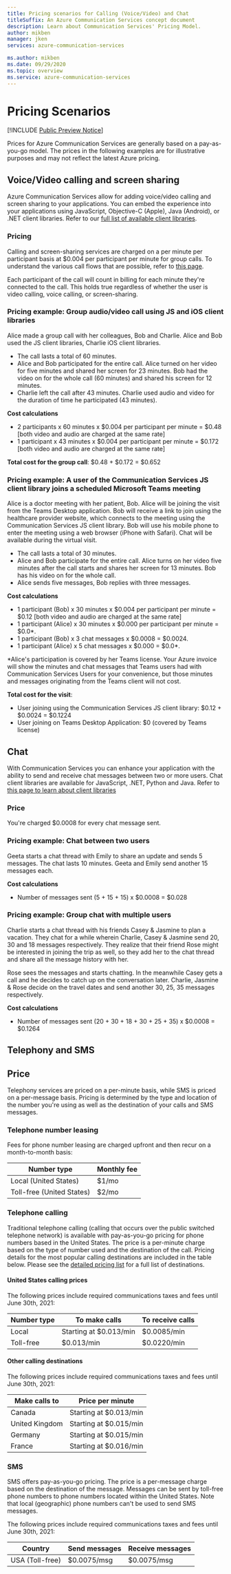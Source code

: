 ```yaml
---
title: Pricing scenarios for Calling (Voice/Video) and Chat
titleSuffix: An Azure Communication Services concept document
description: Learn about Communication Services' Pricing Model.
author: mikben
manager: jken
services: azure-communication-services

ms.author: mikben
ms.date: 09/29/2020
ms.topic: overview
ms.service: azure-communication-services
---
```

# Pricing Scenarios

[!INCLUDE [Public Preview Notice](../includes/public-preview-include.md)]


Prices for Azure Communication Services are generally based on a pay-as-you-go model. The prices in the following examples are for illustrative purposes and may not reflect the latest Azure pricing.

## Voice/Video calling and screen sharing

Azure Communication Services allow for adding voice/video calling and screen sharing to your applications. You can embed the experience into your applications using JavaScript, Objective-C (Apple), Java (Android), or .NET client libraries. Refer to our [full list of available client libraries](./sdk-options.md).

### Pricing

Calling and screen-sharing services are charged on a per minute per participant basis at $0.004 per participant per minute for group calls. To understand the various call flows that are possible, refer to [this page](./call-flows.md).

Each participant of the call will count in billing for each minute they're connected to the call. This holds true regardless of whether the user is video calling, voice calling, or screen-sharing.

### Pricing example: Group audio/video call using JS and iOS client libraries

Alice made a group call with her colleagues, Bob and Charlie. Alice and Bob used the JS client libraries, Charlie iOS client libraries.

- The call lasts a total of 60 minutes.
- Alice and Bob participated for the entire call. Alice turned on her video for five minutes and shared her screen for 23 minutes. Bob had the video on for the whole call (60 minutes) and shared his screen for 12 minutes.
- Charlie left the call after 43 minutes. Charlie used audio and video for the duration of time he participated (43 minutes).

**Cost calculations**

- 2 participants x 60 minutes x $0.004 per participant per minute = $0.48 [both video and audio are charged at the same rate]
- 1 participant x 43 minutes x $0.004 per participant per minute = $0.172  [both video and audio are charged at the same rate]

**Total cost for the group call**: $0.48 + $0.172 = $0.652

### Pricing example: A user of the Communication Services JS client library joins a scheduled Microsoft Teams meeting

Alice is a doctor meeting with her patient, Bob. Alice will be joining the visit from the Teams Desktop application. Bob will receive a link to join using the healthcare provider website, which connects to the meeting using the Communication Services JS client library. Bob will use his mobile phone to enter the meeting using a web browser (iPhone with Safari). Chat will be available during the virtual visit.

- The call lasts a total of 30 minutes.
- Alice and Bob participate for the entire call. Alice turns on her video five minutes after the call starts and shares her screen for 13 minutes. Bob has his video on for the whole call.
- Alice sends five messages, Bob replies with three messages.


**Cost calculations**

- 1 participant (Bob) x 30 minutes x $0.004 per participant per minute = $0.12 [both video and audio are charged at the same rate]
- 1 participant (Alice) x 30 minutes x $0.000 per participant per minute = $0.0*.
- 1 participant (Bob) x 3 chat messages x $0.0008 = $0.0024.
- 1 participant (Alice) x 5 chat messages x $0.000  = $0.0*.

*Alice's participation is covered by her Teams license. Your Azure invoice will show the minutes and chat messages that Teams users had with Communication Services Users for your convenience, but those minutes and messages originating from the Teams client will not cost.

**Total cost for the visit**:
- User joining using the Communication Services JS client library: $0.12 + $0.0024 = $0.1224
- User joining on Teams Desktop Application: $0 (covered by Teams license)


## Chat

With Communication Services you can enhance your application with the ability to send and receive chat messages between two or more users. Chat client libraries are available for JavaScript, .NET, Python and Java. Refer to [this page to learn about client libraries](./sdk-options.md)

### Price

You're charged $0.0008 for every chat message sent.

### Pricing example: Chat between two users

Geeta starts a chat thread with Emily to share an update and sends 5 messages. The chat lasts 10 minutes. Geeta and Emily send another 15 messages each.

**Cost calculations**
- Number of messages sent (5 + 15 + 15) x $0.0008 = $0.028

### Pricing example: Group chat with multiple users

Charlie starts a chat thread with his friends Casey & Jasmine to plan a vacation. They chat for a while wherein Charlie, Casey & Jasmine send 20, 30 and 18 messages respectively. They realize that their friend Rose might be interested in joining the trip as well, so they add her to the chat thread and share all the message history with her.

Rose sees the messages and starts chatting. In the meanwhile Casey gets a call and he decides to catch up on the conversation later. Charlie, Jasmine & Rose decide on the travel dates and send another 30, 25, 35 messages respectively.

**Cost calculations**

- Number of messages sent (20 + 30 + 18 + 30 + 25 + 35) x $0.0008 = $0.1264


## Telephony and SMS

## Price

Telephony services are priced on a per-minute basis, while SMS is priced on a per-message basis. Pricing is determined by the type and location of the number you're using as well as the destination of your calls and SMS messages.

### Telephone number leasing

Fees for phone number leasing are charged upfront and then recur on a month-to-month basis:

|Number type   |Monthly fee   |
|--------------|-----------|
|Local (United States)     |$1/mo        |
|Toll-free (United States) |$2/mo |


### Telephone calling

Traditional telephone calling (calling that occurs over the public switched telephone network) is available with pay-as-you-go pricing for phone numbers based in the United States. The price is a per-minute charge based on the type of number used and the destination of the call. Pricing details for the most popular calling destinations are included in the table below. Please see the [detailed pricing list](https://github.com/Azure/Communication/blob/master/pricing/communication-services-pstn-rates.csv) for a full list of destinations.


#### United States calling prices

The following prices include required communications taxes and fees until June 30th, 2021:

|Number type   |To make calls   |To receive calls|
|--------------|-----------|------------|
|Local     |Starting at $0.013/min       |$0.0085/min        |
|Toll-free |$0.013/min   |$0.0220/min |

#### Other calling destinations

The following prices include required communications taxes and fees until June 30th, 2021:

|Make calls to   |Price per minute|
|-----------|------------|
|Canada     |Starting at $0.013/min   |
|United Kingdom     |Starting at $0.015/min   |
|Germany     |Starting at $0.015/min   |
|France     |Starting at $0.016/min   |


### SMS

SMS offers pay-as-you-go pricing. The price is a per-message charge based on the destination of the message. Messages can be sent by toll-free phone numbers to phone numbers located within the United States. Note that local (geographic) phone numbers can't be used to send SMS messages.

The following prices include required communications taxes and fees until June 30th, 2021:

|Country   |Send messages|Receive messages|
|-----------|------------|------------|
|USA (Toll-free)    |$0.0075/msg   | $0.0075/msg |
